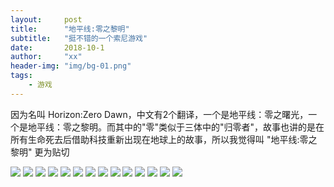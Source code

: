 ```yaml
---
layout:     post
title:      "地平线:零之黎明"
subtitle:   "挺不错的一个索尼游戏"
date:       2018-10-1
author:     "xx"
header-img: "img/bg-01.png"
tags:
    - 游戏
---
```



因为名叫 Horizon:Zero Dawn，中文有2个翻译，一个是地平线：零之曙光，一个是地平线：零之黎明。而其中的"零"类似于三体中的"归零者"，故事也讲的是在所有生命死去后借助科技重新出现在地球上的故事，所以我觉得叫 "地平线:零之黎明" 更为贴切

![](https://delta.whoa.top/others/img/PS_Messages_20180827_134525.jpg)
![](https://delta.whoa.top/others/img/PS_Messages_20180827_134506.jpg)
![](https://delta.whoa.top/others/img/PS_Messages_20180827_134505.jpg)
![](https://delta.whoa.top/others/img/Horizon%20Zero%20Dawn%E2%84%A2_%20Complete%20Edition_20180901171541.png)
![](https://delta.whoa.top/others/img/Horizon%20Zero%20Dawn%E2%84%A2_%20Complete%20Edition_20180901175942.png)
![](https://delta.whoa.top/others/img/Horizon%20Zero%20Dawn%E2%84%A2_%20Complete%20Edition_20180901175901.png)
![](https://delta.whoa.top/others/img/Horizon%20Zero%20Dawn%E2%84%A2_%20Complete%20Edition_20180901172017.png)
![](https://delta.whoa.top/others/img/Horizon%20Zero%20Dawn%E2%84%A2_%20Complete%20Edition_20180901172327.png)
![](https://delta.whoa.top/others/img/Horizon%20Zero%20Dawn%E2%84%A2_%20Complete%20Edition_20180901175420.png)
![](https://delta.whoa.top/others/img/Horizon%20Zero%20Dawn%E2%84%A2_%20Complete%20Edition_20180901174030.png)
![](https://delta.whoa.top/others/img/Horizon%20Zero%20Dawn%E2%84%A2_%20Complete%20Edition_20180901173918.png)
![](https://delta.whoa.top/others/img/Horizon%20Zero%20Dawn%E2%84%A2_%20Complete%20Edition_20180901173827.png)
![](https://delta.whoa.top/others/img/Horizon%20Zero%20Dawn%E2%84%A2_%20Complete%20Edition_20180901181350.png)
![](https://delta.whoa.top/others/img/PS_Messages_20180827_134514.jpg)

